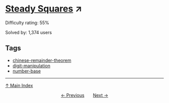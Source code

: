 # [Steady Squares](https://projecteuler.net/problem=284) ↗️

Difficulty rating: 55%

Solved by: 1,374 users
## Tags

- [chinese-remainder-theorem](../tags/chinese-remainder-theorem.md)
- [digit-manipulation](../tags/digit-manipulation.md)
- [number-base](../tags/number-base.md)



---

[↑ Main Index](../README.md)


<div align=center><a href='283.md'>← Previous</a> &nbsp;&nbsp; &nbsp;&nbsp;  <a href='285.md'>Next →</a></div>
